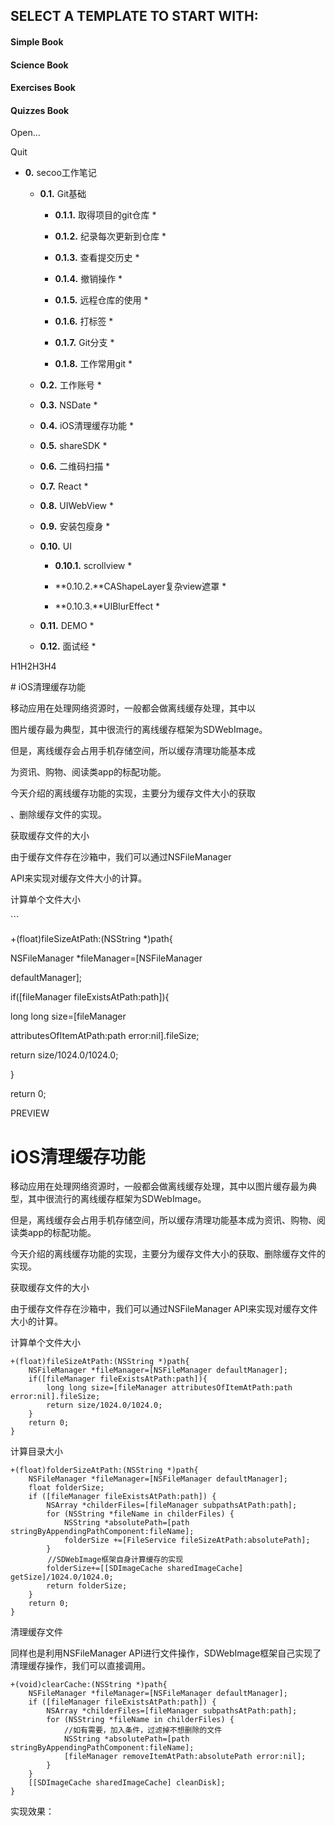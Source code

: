 ## SELECT A TEMPLATE TO START WITH:

#### **Simple Book**

#### **Science Book**

#### **Exercises Book**

#### **Quizzes Book**

Open...

Quit

* **0.** secoo工作笔记
  * **0.1.** Git基础
    * **0.1.1.** 取得项目的git仓库
      * 

    * **0.1.2.** 纪录每次更新到仓库
      * 

    * **0.1.3.** 查看提交历史
      * 

    * **0.1.4.** 撤销操作
      * 

    * **0.1.5.** 远程仓库的使用
      * 

    * **0.1.6.** 打标签
      * 

    * **0.1.7.** Git分支
      * 

    * **0.1.8.** 工作常用git
      * 


  * **0.2.** 工作账号
    * 

  * **0.3.** NSDate
    * 

  * **0.4.** iOS清理缓存功能
    * 

  * **0.5.** shareSDK
    * 

  * **0.6.** 二维码扫描
    * 

  * **0.7.** React
    * 

  * **0.8.** UIWebView
    * 

  * **0.9.** 安装包瘦身
    * 

  * **0.10.** UI
    * **0.10.1.** scrollview
      * 

    * **0.10.2.**CAShapeLayer复杂view遮罩
      * 

    * **0.10.3.**UIBlurEffect
      * 


  * **0.11.** DEMO
    * 

  * **0.12.** 面试经
    * 



H1H2H3H4

\# iOS清理缓存功能

移动应用在处理网络资源时，一般都会做离线缓存处理，其中以

图片缓存最为典型，其中很流行的离线缓存框架为SDWebImage。

但是，离线缓存会占用手机存储空间，所以缓存清理功能基本成

为资讯、购物、阅读类app的标配功能。

今天介绍的离线缓存功能的实现，主要分为缓存文件大小的获取

、删除缓存文件的实现。

获取缓存文件的大小

由于缓存文件存在沙箱中，我们可以通过NSFileManager

API来实现对缓存文件大小的计算。

计算单个文件大小

\`\`\`

+\(float\)fileSizeAtPath:\(NSString \*\)path{

 NSFileManager \*fileManager=\[NSFileManager

defaultManager\];

 if\(\[fileManager fileExistsAtPath:path\]\){

 long long size=\[fileManager

attributesOfItemAtPath:path error:nil\].fileSize;

 return size\/1024.0\/1024.0;

 }

 return 0;

PREVIEW

# **iOS清理缓存功能**

移动应用在处理网络资源时，一般都会做离线缓存处理，其中以图片缓存最为典型，其中很流行的离线缓存框架为SDWebImage。

但是，离线缓存会占用手机存储空间，所以缓存清理功能基本成为资讯、购物、阅读类app的标配功能。

今天介绍的离线缓存功能的实现，主要分为缓存文件大小的获取、删除缓存文件的实现。

获取缓存文件的大小

由于缓存文件存在沙箱中，我们可以通过NSFileManager API来实现对缓存文件大小的计算。

计算单个文件大小

```
+(float)fileSizeAtPath:(NSString *)path{
    NSFileManager *fileManager=[NSFileManager defaultManager];
    if([fileManager fileExistsAtPath:path]){
        long long size=[fileManager attributesOfItemAtPath:path error:nil].fileSize;
        return size/1024.0/1024.0;
    }
    return 0;
}

```

计算目录大小

```
+(float)folderSizeAtPath:(NSString *)path{
    NSFileManager *fileManager=[NSFileManager defaultManager];
    float folderSize;
    if ([fileManager fileExistsAtPath:path]) {
        NSArray *childerFiles=[fileManager subpathsAtPath:path];
        for (NSString *fileName in childerFiles) {
            NSString *absolutePath=[path stringByAppendingPathComponent:fileName];
            folderSize +=[FileService fileSizeAtPath:absolutePath];
        }
　　　　　//SDWebImage框架自身计算缓存的实现
        folderSize+=[[SDImageCache sharedImageCache] getSize]/1024.0/1024.0;
        return folderSize;
    }
    return 0;
}

```

清理缓存文件

同样也是利用NSFileManager API进行文件操作，SDWebImage框架自己实现了清理缓存操作，我们可以直接调用。

```
+(void)clearCache:(NSString *)path{
    NSFileManager *fileManager=[NSFileManager defaultManager];
    if ([fileManager fileExistsAtPath:path]) {
        NSArray *childerFiles=[fileManager subpathsAtPath:path];
        for (NSString *fileName in childerFiles) {
            //如有需要，加入条件，过滤掉不想删除的文件
            NSString *absolutePath=[path stringByAppendingPathComponent:fileName];
            [fileManager removeItemAtPath:absolutePath error:nil];
        }
    }
    [[SDImageCache sharedImageCache] cleanDisk];
}

```

实现效果：

